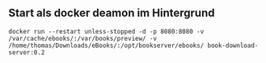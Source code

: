 ## Start als docker deamon im Hintergrund

```
docker run --restart unless-stopped -d -p 8080:8080 -v /var/cache/ebooks/:/var/books/preview/ -v /home/thomas/Downloads/eBooks/:/opt/bookserver/ebooks/ book-download-server:0.2
```
